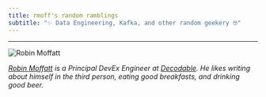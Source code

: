 ```yaml
---
title: rmoff's random ramblings
subtitle: "✨ Data Engineering, Kafka, and other random geekery 🤓"
---
```


--- 
![Robin Moffatt](/images/2018/05/ksldn18-01.jpg)

<a href="https://www.youtube.com/c/rmoff"><b class="fab fa-youtube-square"></b></a> <a href="https://www.linkedin.com/in/robinmoffatt/"><b class="fab fa-linkedin"></b></a> _<a rel="me" href="https://data-folks.masto.host/@rmoff">Robin Moffatt</a> is a Principal DevEx Engineer at [Decodable](https://decodable.co). He likes writing about himself in the third person, eating good breakfasts, and drinking good beer._
